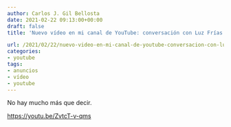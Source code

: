 ```yaml
---
author: Carlos J. Gil Bellosta
date: 2021-02-22 09:13:00+00:00
draft: false
title: 'Nuevo vídeo en mi canal de YouTube: conversación con Luz Frías'

url: /2021/02/22/nuevo-video-en-mi-canal-de-youtube-conversacion-con-luz-frias/
categories:
- youtube
tags:
- anuncios
- vídeo
- youtube
---
```





No hay mucho más que decir.








https://youtu.be/ZvtcT-v-qms




